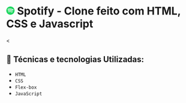 # <img src="./assets/icons/favicon.png" height =22 /> Spotify - Clone feito com HTML, CSS e Javascript

<
## 🧰 Técnicas e tecnologias Utilizadas:
* `HTML`
* `CSS`
* `Flex-box`
* `JavaScript`


